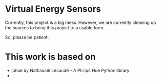 # Virtual Energy Sensors


Currently, this project is a big mess. However, we are currently cleaning
up the sources to bring this project to a usable form. 

So, please be patient. 


# This work is based on

 * phue by Nathanaël Lécaudé - A Philips Hue Python library
 * 
 


